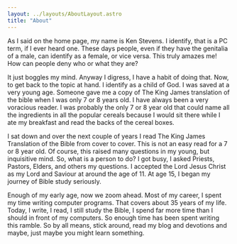 ```yaml
---
layout: ../layouts/AboutLayout.astro
title: "About"
---
```


<p>
  As I said on the home page, my name is Ken Stevens. I identify, that is a PC
  term, if I ever heard one. These days people, even if they have the genitalia
  of a male, can identify as a female, or vice versa. This truly amazes me! How
  can people deny who or what they are? 
</p>
<p> 
  It just boggles my mind. Anyway I  digress, I have a habit of doing that. 
  Now, to get back to the topic at hand. I identify as a child of God. I was 
  saved at a very young age. Someone gave me a copy of The King James 
  translation of the bible when I was only 7 or 8 years old. I have always been 
  a very voracious reader. I was probably the only 7 or 8 year old that could 
  name all the ingredients in all the popular cereals because I would sit there 
  while I ate my breakfast and read the backs of the cereal boxes. 
  </p>
  <p>
  I sat down and over the next couple of years I read The King James Translation 
  of the Bible from cover to cover. This is not an easy read for a 7 or 8 year 
  old. Of course, this raised many questions in my young, but inquisitive mind. 
  So, what is a person to do? I got busy, I asked Priests, Pastors, Elders, and 
  others my questions. I accepted the Lord Jesus Christ as my Lord and Saviour 
  at around the age of 11. At age 15, I began my journey of Bible study seriously. 
</p>
<p>
  Enough of my early age, now we zoom ahead. Most of my career, I spent my time 
  writing computer programs. That covers about 35 years of my life. Today, I 
  write, I read, I still study the Bible, I spend far more time than I should 
  in front of my computers. So enough time has been spent writing this ramble. 
  So by all means, stick around, read my blog and devotions and maybe, just 
  maybe you might learn something.
</p>
